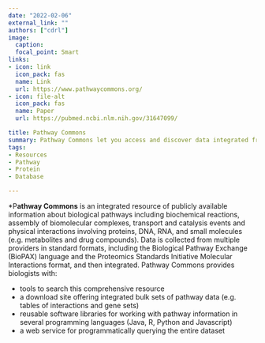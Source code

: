 ```yaml
---
date: "2022-02-06"
external_link: ""
authors: ["cdrl"]
image:
  caption: 
  focal_point: Smart
links:
- icon: link
  icon_pack: fas
  name: Link
  url: https://www.pathwaycommons.org/
- icon: file-alt
  icon_pack: fas
  name: Paper
  url: https://pubmed.ncbi.nlm.nih.gov/31647099/

title: Pathway Commons
summary: Pathway Commons let you access and discover data integrated from public pathway and interactions databases
tags:
- Resources
- Pathway
- Protein
- Database

---
```



*P**athway Commons** is an integrated resource of publicly available information about biological pathways including biochemical reactions, assembly of biomolecular complexes, transport and catalysis events and physical interactions involving proteins, DNA, RNA, and small molecules (e.g. metabolites and drug compounds). Data is collected from multiple providers in standard formats, including the Biological Pathway Exchange (BioPAX) language and the Proteomics Standards Initiative Molecular Interactions format, and then integrated. Pathway Commons provides biologists with:

- tools to search this comprehensive resource
- a download site offering integrated bulk sets of pathway data (e.g. tables of interactions and gene sets)
- reusable software libraries for working with pathway information in several programming languages (Java, R, Python and Javascript)
- a web service for programmatically querying the entire dataset



